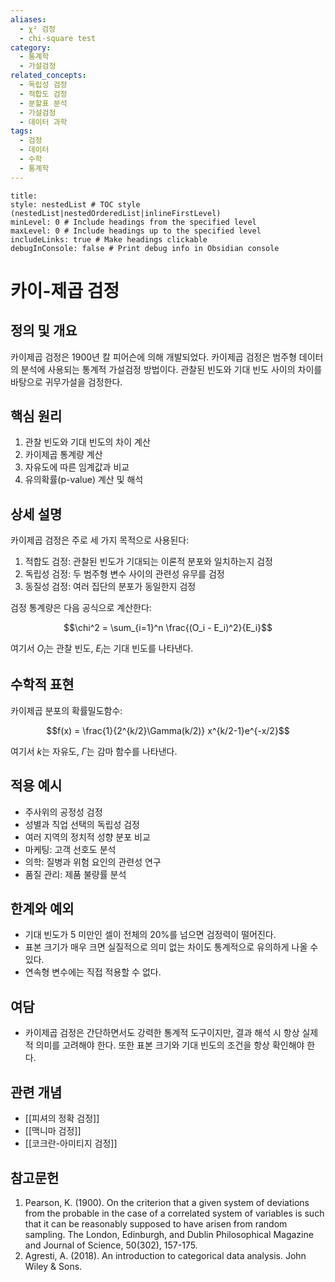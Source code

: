 ```yaml
---
aliases:
  - χ² 검정
  - chi-square test
category:
  - 통계학
  - 가설검정
related_concepts:
  - 독립성 검정
  - 적합도 검정
  - 분할표 분석
  - 가설검정
  - 데이터 과학
tags:
  - 검정
  - 데이터
  - 수학
  - 통계학
---
```


```table-of-contents
title: 
style: nestedList # TOC style (nestedList|nestedOrderedList|inlineFirstLevel)
minLevel: 0 # Include headings from the specified level
maxLevel: 0 # Include headings up to the specified level
includeLinks: true # Make headings clickable
debugInConsole: false # Print debug info in Obsidian console
```
# 카이-제곱 검정

## 정의 및 개요
카이제곱 검정은 1900년 칼 피어슨에 의해 개발되었다. 카이제곱 검정은 범주형 데이터의 분석에 사용되는 통계적 가설검정 방법이다. 관찰된 빈도와 기대 빈도 사이의 차이를 바탕으로 귀무가설을 검정한다.

## 핵심 원리
1. 관찰 빈도와 기대 빈도의 차이 계산
2. 카이제곱 통계량 계산
3. 자유도에 따른 임계값과 비교
4. 유의확률(p-value) 계산 및 해석

## 상세 설명
카이제곱 검정은 주로 세 가지 목적으로 사용된다:

1. 적합도 검정: 관찰된 빈도가 기대되는 이론적 분포와 일치하는지 검정
2. 독립성 검정: 두 범주형 변수 사이의 관련성 유무를 검정
3. 동질성 검정: 여러 집단의 분포가 동일한지 검정

검정 통계량은 다음 공식으로 계산한다:

$$\chi^2 = \sum_{i=1}^n \frac{(O_i - E_i)^2}{E_i}$$

여기서 $O_i$는 관찰 빈도, $E_i$는 기대 빈도를 나타낸다.

## 수학적 표현
카이제곱 분포의 확률밀도함수:

$$f(x) = \frac{1}{2^{k/2}\Gamma(k/2)} x^{k/2-1}e^{-x/2}$$

여기서 $k$는 자유도, $\Gamma$는 감마 함수를 나타낸다.

## 적용 예시
- 주사위의 공정성 검정
- 성별과 직업 선택의 독립성 검정
- 여러 지역의 정치적 성향 분포 비교
- 마케팅: 고객 선호도 분석
- 의학: 질병과 위험 요인의 관련성 연구
- 품질 관리: 제품 불량률 분석

## 한계와 예외
- 기대 빈도가 5 미만인 셀이 전체의 20%를 넘으면 검정력이 떨어진다.
- 표본 크기가 매우 크면 실질적으로 의미 없는 차이도 통계적으로 유의하게 나올 수 있다.
- 연속형 변수에는 직접 적용할 수 없다.

## 여담
- 카이제곱 검정은 간단하면서도 강력한 통계적 도구이지만, 결과 해석 시 항상 실제적 의미를 고려해야 한다. 또한 표본 크기와 기대 빈도의 조건을 항상 확인해야 한다.

## 관련 개념
- [[피셔의 정확 검정]]
- [[맥니마 검정]]
- [[코크란-아미티지 검정]]

## 참고문헌
1. Pearson, K. (1900). On the criterion that a given system of deviations from the probable in the case of a correlated system of variables is such that it can be reasonably supposed to have arisen from random sampling. The London, Edinburgh, and Dublin Philosophical Magazine and Journal of Science, 50(302), 157-175.
2. Agresti, A. (2018). An introduction to categorical data analysis. John Wiley & Sons.
